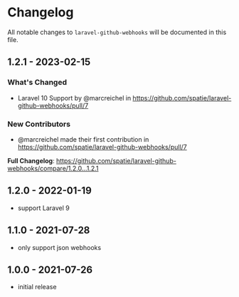 # Changelog

All notable changes to `laravel-github-webhooks` will be documented in this file.

## 1.2.1 - 2023-02-15

### What's Changed

- Laravel 10 Support by @marcreichel in https://github.com/spatie/laravel-github-webhooks/pull/7

### New Contributors

- @marcreichel made their first contribution in https://github.com/spatie/laravel-github-webhooks/pull/7

**Full Changelog**: https://github.com/spatie/laravel-github-webhooks/compare/1.2.0...1.2.1

## 1.2.0 - 2022-01-19

- support Laravel 9

## 1.1.0 - 2021-07-28

- only support json webhooks

## 1.0.0 - 2021-07-26

- initial release
